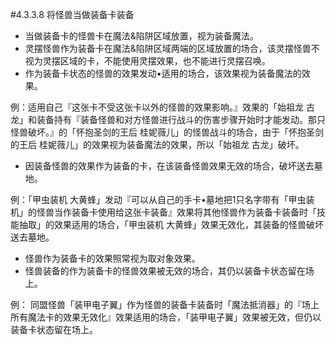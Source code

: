 #4.3.3.8        将怪兽当做装备卡装备
* 当做装备卡的怪兽卡在魔法&陷阱区域放置，视为装备魔法。
* 灵摆怪兽作为装备卡在魔法&陷阱区域两端的区域放置的场合，该灵摆怪兽不视为灵摆区域的卡，不能使用灵摆效果，也不能进行灵摆召唤。
* 作为装备卡状态的怪兽的效果发动•适用的场合，该效果视为装备魔法的效果。

例：适用自己『这张卡不受这张卡以外的怪兽的效果影响。』效果的「始祖龙 古龙」和装备持有『装备怪兽和对方怪兽进行战斗的伤害步骤开始时才能发动。那只怪兽破坏。』的「怀抱圣剑的王后 桂妮薇儿」的怪兽战斗的场合，由于「怀抱圣剑的王后 桂妮薇儿」的效果视为装备魔法的效果，所以「始祖龙 古龙」破坏。
* 因装备怪兽的效果作为装备的卡，在该装备怪兽效果无效的场合，破坏送去墓地。

例：「甲虫装机 大黄蜂」发动『可以从自己的手卡•墓地把1只名字带有「甲虫装机」的怪兽当作装备卡使用给这张卡装备』效果将其他怪兽作为装备卡装备时「技能抽取」的效果适用的场合，「甲虫装机 大黄蜂」效果无效化，其装备的怪兽破坏送去墓地。
* 怪兽作为装备卡的效果照常视为取对象效果。
* 怪兽装备的作为装备卡的怪兽效果被无效的场合，其仍以装备卡状态留在场上。

例： 同盟怪兽「装甲电子翼」作为怪兽的装备卡装备时「魔法抵消器」的『场上所有魔法卡的效果无效化』效果适用的场合，「装甲电子翼」效果被无效，但仍以装备卡状态留在场上。
